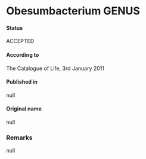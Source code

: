 Obesumbacterium GENUS
=======

#### Status
ACCEPTED

#### According to
The Catalogue of Life, 3rd January 2011

#### Published in
null

#### Original name
null

### Remarks
null